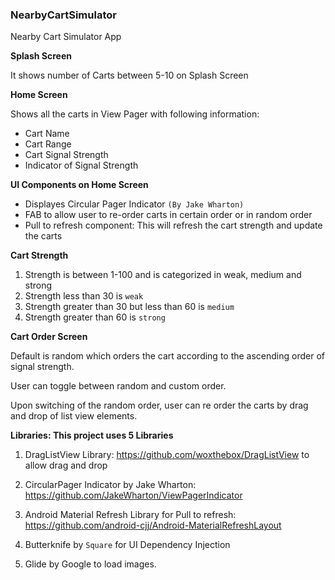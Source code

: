 ### NearbyCartSimulator
Nearby Cart Simulator App
 
  **Splash Screen**
  
   It shows number of Carts between 5-10 on Splash Screen
 
 
  **Home Screen**
 
 Shows all the carts in View Pager with following information:
 
  - Cart Name
  - Cart Range
  - Cart Signal Strength
  - Indicator of Signal Strength

   
**UI Components on Home Screen**
   
   * Displayes Circular Pager Indicator `(By Jake Wharton)`
   * FAB to allow user to re-order carts in certain order or in random order
   * Pull to refresh component: This will refresh the cart strength and update the carts
       

**Cart Strength**
   
   1. Strength is between 1-100 and is categorized in weak, medium and strong
   2. Strength less than 30 is `weak`
   3. Strength greater than 30 but less than 60 is `medium`
   4. Strength greater than 60 is `strong`
    
    
    
**Cart Order Screen**
 
   Default is random which orders the cart according to the ascending order of signal strength.
    
   User can toggle between random and custom order.
   
   Upon switching of the random order, user can re order the carts by drag and drop of list view elements.
     
**Libraries: This project uses 5 Libraries**

1)	DragListView Library: https://github.com/woxthebox/DragListView to allow drag and drop

2)	CircularPager Indicator by Jake Wharton: https://github.com/JakeWharton/ViewPagerIndicator

3)	Android Material Refresh Library for Pull to refresh: https://github.com/android-cjj/Android-MaterialRefreshLayout

4) Butterknife by `Square` for UI Dependency Injection

5) Glide by Google to load images.

    
